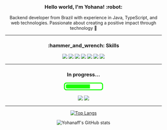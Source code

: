 <!--
**yohanaff/yohanaff** is a ✨ _special_ ✨ repository because its `README.md` (this file) appears on your GitHub profile.

Here are some ideas to get you started:

- 🔭 I’m currently working on ...
- 🌱 I’m currently learning ...
- 👯 I’m looking to collaborate on ...
- 🤔 I’m looking for help with ...
- 💬 Ask me about ...
- 📫 How to reach me: ...
- 😄 Pronouns: ...
- ⚡ Fun fact: ...
-->

<div align="center">

  <h3> Hello world, I'm Yohana! :robot:</h3>
  <p>
    Backend developer from Brazil with experience in Java, TypeScript, and web technologies. Passionate about creating a positive impact through technology 🌟
  </p>
  
  _________________ 
  
<h3>:hammer_and_wrench: Skills</h3>
<img width="60" src="https://cdn.jsdelivr.net/gh/devicons/devicon/icons/java/java-original-wordmark.svg"/>
<img width="60" src="https://cdn.jsdelivr.net/gh/devicons/devicon/icons/spring/spring-original-wordmark.svg"/>
<img width="60" src="https://cdn.jsdelivr.net/gh/devicons/devicon@latest/icons/quarkus/quarkus-plain-wordmark.svg"/>
<img width="60" src="https://cdn.jsdelivr.net/gh/devicons/devicon@latest/icons/nodejs/nodejs-plain-wordmark.svg">
<img width="60" src="https://cdn.jsdelivr.net/gh/devicons/devicon/icons/typescript/typescript-plain.svg"/> 
<img width="60" src="https://cdn.jsdelivr.net/gh/devicons/devicon/icons/html5/html5-plain-wordmark.svg"/>
<img width="60" src="https://cdn.jsdelivr.net/gh/devicons/devicon/icons/css3/css3-plain-wordmark.svg"/>
  
  _________________
  
<p><h3>In progress...</h3></p>
<p><img height="25" src="./progress.svg"></p>
<p>
  <img width="60" src="https://cdn.jsdelivr.net/gh/devicons/devicon/icons/amazonwebservices/amazonwebservices-plain-wordmark.svg"/> 
  <img width="60" src="https://cdn.jsdelivr.net/gh/devicons/devicon/icons/apachekafka/apachekafka-original-wordmark.svg"/>
</p>

  _________________
[![Top Langs](https://github-readme-stats-phi-nine-32.vercel.app/api/top-langs/?username=yohanaff&layout=compact&hide=html&langs_count=10&theme=tokyonight)](https://github.com/yohanaff/github-readme-stats)

![Yohanaff's GitHub stats](https://github-readme-stats-phi-nine-32.vercel.app/api?username=yohanaff&show_icons=true&theme=tokyonight)

</div>
